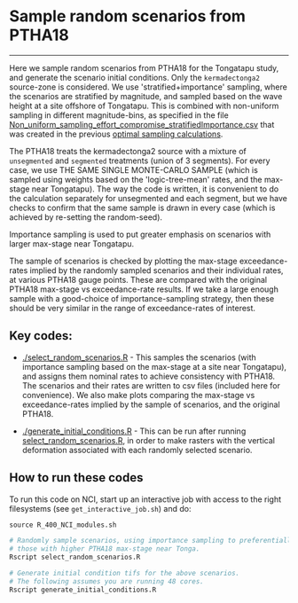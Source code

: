 # Sample random scenarios from PTHA18
-------------------------------------

Here we sample random scenarios from PTHA18 for the Tongatapu study, and generate the scenario initial conditions. Only the `kermadectonga2` source-zone is considered. We use 'stratified+importance' sampling, where the scenarios are stratified by magnitude, and sampled based on the wave height at a site offshore of Tongatapu. This is combined with non-uniform sampling in different magnitude-bins, as specified in the file [Non_uniform_sampling_effort_compromise_stratifiedImportance.csv](Non_uniform_sampling_effort_compromise_stratifiedImportance.csv) that was created in the previous [optimal sampling calculations](../../optimal_sampling/).

The PTHA18 treats the kermadectonga2 source with a mixture of `unsegmented` and `segmented` treatments (union of 3 segments). For every case, we use THE SAME SINGLE MONTE-CARLO SAMPLE (which is sampled using weights based on the 'logic-tree-mean' rates, and the max-stage near Tongatapu). The way the code is written, it is convenient to do the calculation separately for unsegmented and each segment, but we have checks to confirm that the same sample is drawn in every case (which is achieved by re-setting the random-seed).

Importance sampling is used to put greater emphasis on scenarios with larger max-stage near Tongatapu.

The sample of scenarios is checked by plotting the max-stage exceedance-rates implied by the randomly sampled scenarios and their individual rates, at various PTHA18 gauge points. These are compared with the original PTHA18 max-stage vs exceedance-rate results. If we take a large enough sample with a good-choice of importance-sampling strategy, then these should be very similar in the range of exceedance-rates of interest.

## Key codes:

* [./select_random_scenarios.R](./select_random_scenarios.R) - This samples the scenarios (with importance sampling based on the max-stage at a site near Tongatapu), and assigns them nominal rates to achieve consistency with PTHA18. The scenarios and their rates are written to csv files (included here for convenience). We also make plots comparing the max-stage vs exceedance-rates implied by the sample of scenarios, and the original PTHA18.

* [./generate_initial_conditions.R](./generate_initial_conditions.R) - This can be run after running [select_random_scenarios.R](select_random_scenarios.R), in order to make rasters with the vertical deformation associated with each randomly selected scenario.


## How to run these codes

To run this code on NCI, start up an interactive job with access to the right filesystems (see `get_interactive_job.sh`) and do:

```r
source R_400_NCI_modules.sh

# Randomly sample scenarios, using importance sampling to preferentially pick
# those with higher PTHA18 max-stage near Tonga.
Rscript select_random_scenarios.R

# Generate initial condition tifs for the above scenarios.
# The following assumes you are running 48 cores.
Rscript generate_initial_conditions.R
```
